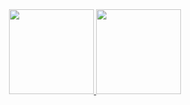 








<div align="center">
  <a href="https://github.com/Marcelo.Dev">
  <img height="150em" src="https://github-readme-stats.vercel.app/api?username=Marcelo.Dev&show_icons=true&theme=dark&include_all_commits=true&count_private=true"/>
  <img height="150em" src="https://github-readme-stats.vercel.app/api/top-langs/?username=Marcelo.Dev&layout=compact&langs_count=7&theme=dark"/>
</div>
